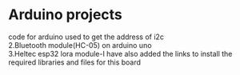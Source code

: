 # Arduino projects
code for arduino used to get the address of i2c </br>
2.Bluetooth module(HC-05) on arduino uno</br>
3.Heltec esp32 lora module-I have also added the links to install the required libraries and files for this board
